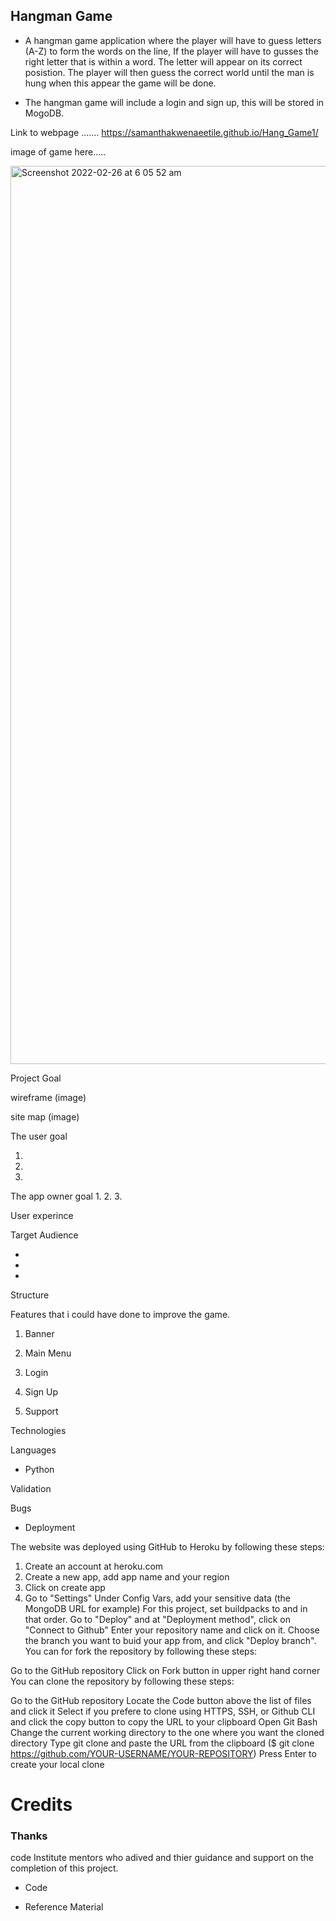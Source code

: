 ## Hangman Game

 * A hangman game application where the player will have to guess letters (A-Z) to form the words on the line, If the player will have to gusses the right letter that is within a word. The letter will appear on its correct posistion. The player will then guess the correct world until the man is hung when this appear the game will be done.

* The hangman game will include a login and sign up, this will be stored in MogoDB.

 Link to webpage .......
 https://samanthakwenaeetile.github.io/Hang_Game1/


image of game here.....

<img width="1437" alt="Screenshot 2022-02-26 at 6 05 52 am" src="https://user-images.githubusercontent.com/74901613/155832002-6e644ec9-8b2a-4123-b4b8-014175237971.png">


Project Goal

wireframe (image)

site map (image)

The user goal 

1. 
2.
3.

The app owner goal 
1.
2.
3.

User experince

Target Audience

* 
*
*

Structure 


Features  that i could have done to improve the game.

1. Banner 

2. Main Menu

3. Login

4. Sign Up

6. Support 

Technologies 

Languages 

* Python

Validation 



Bugs 


* Deployment 

 The website was deployed using GitHub to Heroku by following these steps: 

1. Create an account at heroku.com
2. Create a new app, add app name and your region
3. Click on create app
4. Go to "Settings"
Under Config Vars, add your sensitive data (the MongoDB URL for example)
For this project, set buildpacks to and in that order.
Go to "Deploy" and at "Deployment method", click on "Connect to Github"
Enter your repository name and click on it.
Choose the branch you want to buid your app from, and click "Deploy branch".
You can for fork the repository by following these steps:

Go to the GitHub repository
Click on Fork button in upper right hand corner
You can clone the repository by following these steps:

Go to the GitHub repository
Locate the Code button above the list of files and click it
Select if you prefere to clone using HTTPS, SSH, or Github CLI and click the copy button to copy the URL to your clipboard
Open Git Bash
Change the current working directory to the one where you want the cloned directory
Type git clone and paste the URL from the clipboard ($ git clone https://github.com/YOUR-USERNAME/YOUR-REPOSITORY)
Press Enter to create your local clone


# Credits 

### **Thanks**

code Institute mentors who adived and thier guidance and support on the completion of this project.

* Code 



* Reference Material 
